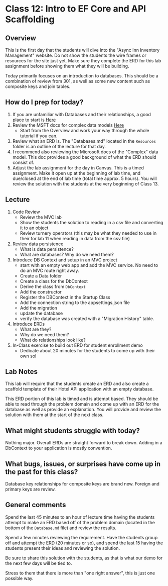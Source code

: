 # Class 12: Intro to EF Core and API Scaffolding

## Overview
This is the first day that the students will dive into the "Async Inn Inventory Management" website. Do not show the students the wire frames or resources for the site just yet. Make sure they complete the ERD for this lab assignment before showing them what they will be building. 

Today primarily focuses on an introduction to databases. This should be a combination of review from 301, as well as some new content such as composite keys and join tables.

## How do I prep for today?
1. If you are unfamiliar with Databases and their relationships, a good place to start is [Here](https://www.tutorialspoint.com/dbms/index.htm)
1. Review the MSFT docs for complex data models [Here](https://docs.microsoft.com/en-us/aspnet/core/data/ef-mvc/complex-data-model?view=aspnetcore-2.0) 
    - Start from the Overview and work your way through the whole tutorial if you can. 
1. Review what an ERD is. The "Databases.md" located in the `Resources` folder is an outline of the lecture for that day. 
1. I recommend also reviewing the Microsoft docs of the "Complex" data model. This doc provides a good background of what the ERD should consist of. 
1. Adjust the lab assignment for the day in Canvas. This is a timed assignment. Make it open up at the beginning of lab time, and due/closed at the end of lab time (total time approx. 5 hours). You will review the solution with the students at the very beginning of Class 13. 

## Lecture

1. Code Review
   - Review the MVC lab 
   - Show the students the solution to reading in a csv file and converting it to an object
   - Review turnery operators (this may be what they needed to use in their for lab 11 when reading in data from the csv file)
1. Review data persistence
   - What is data persistence? 
   - What are databases? Why do we need them?
1. Introduce DB Context and setup in an MVC project
   - start with an empty web app and add the MVC service. No need to do an MVC route right away.
   - Create a Data folder
   - Create a class for the DbContext
   - Derive the class from `DbContext`
   - Add the constructor
   - Register the DBContext in the Startup Class
   - Add the connection string to the appsettings.json file
   - Add the migration
   - update the database
   - verify the database was created with a "Migration History" table.
1. Introduce ERDs
   - What are they?
   - Why do we need them?
   - What do relationships look like?
1. In-Class exercise to build out ERD for student enrollment demo
   - Dedicate about 20 minutes for the students to come up with their own sol

## Lab Notes

This lab will require that the students create an ERD and also create a scaffold template of their Hotel API application with an empty database. 

This ERD portion of this lab is timed and is attempt based. They should be able to read through the problem domain and come up with an ERD for the database as well as provide an explanation. You will provide and review the solution with them at the start of the next class.

## What might students struggle with today?  
Nothing major. Overall ERDs are straight forward to break down.
Adding in a DbContext to your application is mostly convention. 

## What bugs, issues, or surprises have come up in the past for this class?
Database key relationships for composite keys are brand new. Foreign and primary keys are review. 

## General comments
Spend the last 45 minutes to an hour of lecture time having the students attempt to make an ERD based off of the problem domain (located in the bottom of the `Database.md` file) and review the results.

Spend a few minutes  reviewing the requirement. Have the students group off
and attempt the ERD (20 minutes or so), and spend the last 15 having the students present their
ideas and reviewing the solution. 

Be sure to share this solution with the students, as that is what our demo for the next
few days will be tied to.

Stress to them that there is more than "one right answer", this is just one possible way.